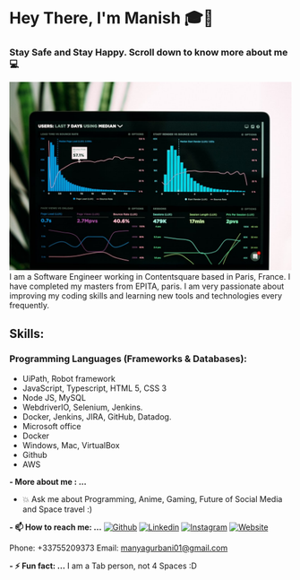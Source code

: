 # Hey There, I'm Manish 🎓👋
### Stay Safe and Stay Happy. Scroll down to know more about me 💻

![Image](https://github.com/MaGu1997/Magu1997/blob/main/Picture.jpg?raw=true)
I am a Software Engineer working in Contentsquare based in Paris, France. I have completed my masters from EPITA, paris. I am very passionate about improving my coding skills and learning new tools and technologies every frequently.



## Skills:
### Programming Languages (Frameworks & Databases):
- UiPath, Robot framework
- JavaScript, Typescript, HTML 5, CSS 3
- Node JS, MySQL
- WebdriverIO, Selenium, Jenkins.
- Docker, Jenkins, JIRA, GitHub, Datadog.
- Microsoft office
- Docker
- Windows, Mac, VirtualBox
- Github
- AWS



**- More about me : ...**
- 💥 Ask me about Programming, Anime, Gaming, Future of Social Media and Space travel :)

**- 📫 How to reach me: ...**
[![Github](https://img.shields.io/badge/-Github-000?style=flat&logo=Github&logoColor=white)](https://github.com/MaGu1997)
[![Linkedin](https://img.shields.io/badge/-LinkedIn-blue?style=flat&logo=Linkedin&logoColor=white)](https://www.linkedin.com/in/gurbanimanish/)
[![Instagram](https://img.shields.io/badge/-Instagram-c13584?style=flat&labelColor=c13584&logo=instagram&logoColor=white)](https://www.instagram.com/manishgurbani_/)
[![Website](https://img.shields.io/badge/-Website-brightgreen?style=flat&logo=Website&logoColor=brightgreen)](https://magu1997.github.io/)

Phone: +33755209373
Email: manyagurbani01@gmail.com

**- ⚡ Fun fact: ...**
I am a Tab person, not 4 Spaces :D

